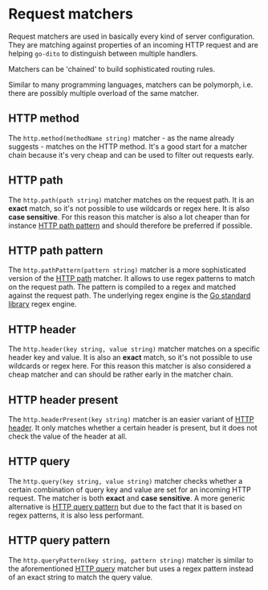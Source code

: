 # Request matchers

Request matchers are used in basically every kind of server configuration.
They are matching against properties of an incoming HTTP request and are helping `go-dito` to distinguish between multiple handlers.

Matchers can be 'chained' to build sophisticated routing rules.

Similar to many programming languages, matchers can be polymorph, i.e. there are possibly multiple overload of the same matcher.

## HTTP method

The `http.method(methodName string)` matcher - as the name already suggests - matches on the HTTP method.
It's a good start for a matcher chain because it's very cheap and can be used to filter out requests early.


## HTTP path

The `http.path(path string)` matcher matches on the request path.
It is an **exact** match, so it's not possible to use wildcards or regex here.
It is also **case sensitive**.
For this reason this matcher is also a lot cheaper than for instance [HTTP path pattern](#http-path-pattern) and should therefore be preferred if possible.

## HTTP path pattern

The `http.pathPattern(pattern string)` matcher is a more sophisticated version of the [HTTP path](#http-path) matcher.
It allows to use regex patterns to match on the request path.
The pattern is compiled to a regex and matched against the request path.
The underlying regex engine is the [Go standard library](https://pkg.go.dev/regexp) regex engine.

## HTTP header

The `http.header(key string, value string)` matcher matches on a specific header key and value.
It is also an **exact** match, so it's not possible to use wildcards or regex here.
For this reason this matcher is also considered a cheap matcher and can should be rather early in the matcher chain.

## HTTP header present

The `http.headerPresent(key string)` matcher is an easier variant of [HTTP header](#http-header).
It only matches whether a certain header is present, but it does not check the value of the header at all.

## HTTP query

The `http.query(key string, value string)` matcher checks whether a certain combination of query key and value are set for an incoming HTTP request.
The matcher is both **exact** and **case sensitive**.
A more generic alternative is [HTTP query pattern](#http-query-pattern) but due to the fact that it is based on regex patterns, it is also less performant.

## HTTP query pattern

The `http.queryPattern(key string, pattern string)` matcher is similar to the aforementioned [HTTP query](#http-query) matcher but uses a regex pattern instead of an exact string to match the query value.
